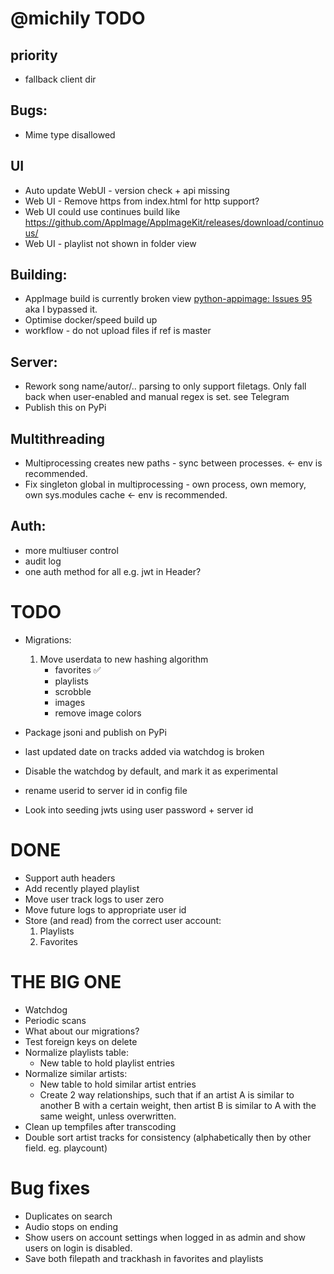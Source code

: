 # @michily TODO

## priority
* fallback client dir

## Bugs:
* Mime type disallowed



## UI
* Auto update WebUI - version check + api missing
* Web UI - Remove https from index.html for http support?
* Web UI could use continues build like https://github.com/AppImage/AppImageKit/releases/download/continuous/
* Web UI - playlist not shown in folder view

## Building:
* AppImage build is currently broken view [python-appimage: Issues 95](https://github.com/niess/python-appimage/issues/94) aka I bypassed it.
* Optimise docker/speed build up
* workflow - do not upload files if ref is master

## Server:
* Rework song name/autor/.. parsing to only support filetags. Only fall back when user-enabled and manual regex is set. see Telegram
* Publish this on PyPi

## Multithreading
* Multiprocessing creates new paths - sync between processes. <- env is recommended.
* Fix singleton global in multiprocessing - own process, own memory, own sys.modules cache <- env is recommended.

## Auth:
* more multiuser control
* audit log
* one auth method for all e.g. jwt in Header?



# TODO

- Migrations:

  1. Move userdata to new hashing algorithm
     - favorites ✅
     - playlists
     - scrobble
     - images
     - remove image colors

- Package jsoni and publish on PyPi
- last updated date on tracks added via watchdog is broken
- Disable the watchdog by default, and mark it as experimental
- rename userid to server id in config file
- Look into seeding jwts using user password + server id


<!-- CHECKPOINT -->
<!-- ALBUM PAGE! -->

# DONE

- Support auth headers
- Add recently played playlist
- Move user track logs to user zero
- Move future logs to appropriate user id
- Store (and read) from the correct user account:
  1. Playlists
  2. Favorites

# THE BIG ONE

- Watchdog
- Periodic scans
- What about our migrations?
- Test foreign keys on delete
- Normalize playlists table:
  - New table to hold playlist entries
- Normalize similar artists:
  - New table to hold similar artist entries
  - Create 2 way relationships, such that if an artist A is similar to another B with a certain weight,
    then artist B is similar to A with the same weight, unless overwritten.
- Clean up tempfiles after transcoding
- Double sort artist tracks for consistency (alphabetically then by other field. eg. playcount)

# Bug fixes

- Duplicates on search
- Audio stops on ending
- Show users on account settings when logged in as admin and show users on login is disabled.
- Save both filepath and trackhash in favorites and playlists
